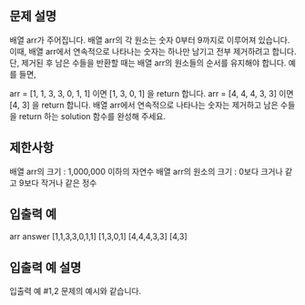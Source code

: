 ## 문제 설명
배열 arr가 주어집니다. 배열 arr의 각 원소는 숫자 0부터 9까지로 이루어져 있습니다. 이때, 배열 arr에서 연속적으로 나타나는 숫자는 하나만 남기고 전부 제거하려고 합니다. 단, 제거된 후 남은 수들을 반환할 때는 배열 arr의 원소들의 순서를 유지해야 합니다. 예를 들면,

arr = [1, 1, 3, 3, 0, 1, 1] 이면 [1, 3, 0, 1] 을 return 합니다.
arr = [4, 4, 4, 3, 3] 이면 [4, 3] 을 return 합니다.
배열 arr에서 연속적으로 나타나는 숫자는 제거하고 남은 수들을 return 하는 solution 함수를 완성해 주세요.

## 제한사항
배열 arr의 크기 : 1,000,000 이하의 자연수
배열 arr의 원소의 크기 : 0보다 크거나 같고 9보다 작거나 같은 정수
## 입출력 예
arr	answer
[1,1,3,3,0,1,1]	[1,3,0,1]
[4,4,4,3,3]	[4,3]
## 입출력 예 설명
입출력 예 #1,2
문제의 예시와 같습니다.
